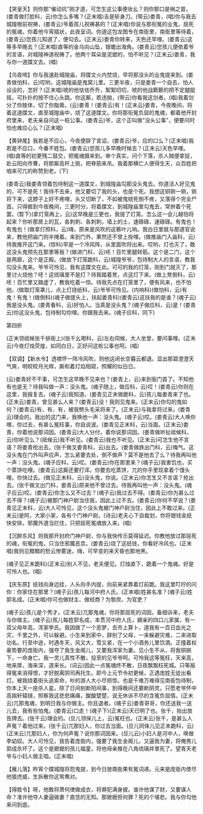 <!-- { "loadSidebar": true } -->
【哭皇天】则你那"催动坑"刚才道，可怎生这公事便妆幺？则你那口是祸之苗，(娄青做打脸科，云)你怎么多嘴？(正末唱)舌是斩身刀。(带云)娄青，(唱)你与我去城隍根前祝祷，(娄青云)爷着孩儿祝祷甚的？(正末唱)你说与那衔冤的业鬼，屈死的冤魂，你着他今宵插状，此夜呈词。你道这包龙图专在南衙里，南衙里等待着，(娄青云)您孩儿知道了，便勾去。(正末云)娄青你转来，天色还早哩。(娄青云)这等多早晚去？(正末唱)直等的金乌向山坠，银蟾出海角。(娄青云)您孩儿便依着爷的言语，对城隍神道祝祷了。他两个耳朵是泥塑的，怕不听见？(正末云)娄青，我与你一道牒文去。(唱)

【乌夜啼】你与我速赴城隍庙，将牒文火内焚烧，早将那没头的业鬼提来到。(娄青做怕科，云)哎哟，这城隍庙是鬼窝儿里。三更半夜，只是娄青一个自去，怕人设设的，怎好？(正末唱)唬的他怯怯乔乔，絮絮叨叨，唬的他战簌簌的把不定腿脡摇，可扑扑的按不住心头跳。你这厮，若违拗，(带云)你看我这剑者。(唱)我着剑分了你肢体，切了你脂膏。(云)娄青！(娄青云)有！(正末云)娄青，今夜晚间，将着这道牒文，直至城隍庙中，烧了这道牒文。你将那衔冤负屈的鬼魂，都着他开封府里来，老夫亲自问这一桩公事。(娄青云)爷，这个正叫做"没头公事"，便要问时怕也难应心么？(正末唱)

【黄钟尾】我若是不应心，今夜便辞了宣诏，(娄青云)爷，应的口么？(正末唱)我若是不应口，今番不姓包。(娄青云)您孩儿多早晚时候去？(正末云)天色早哩。(唱)直等的初更残二鼓交，把冤魂摄来到。审个真实，问个下落，杀人贼便拿捉，赴云阳向市曹，将那厮高杆上挑，把脊筋来吊。我着那横亡人便得生天，众百姓把咱来可兀的称赞到老。(下)

(娄青云)我娄青领着包待制这一道牒文，到城隍庙勾那没头鬼去。你道活人好见鬼的，可不是死！我待不去来，他又要切了我的头，也是个死。我想这铜铡一铡，铡将下来，这脖子上好不疼哩，头又切断了，不如被鬼唬死倒不疼，又落得个完全尸首。只得捱到今夜晚间，三更时分，将着牒文，到城隍庙里勾鬼去，常拚着个死罢。(暂下)(拿灯笼再上，云)这早晚是三更也，我提了灯笼。怎么这一会儿越怕将起来？你听那房上的瓦，各刺刺、各刺刺，墙上的土，速碌碌、速碌碌。有鬼也！有鬼也！(做拿灯照科，云)嗨，原来是风吹的这箬叶儿响。我白日里就与那道官说来，教他把庙门则半掩着。来到门外，果然还不曾上拴哩。(做推庙门入庙科，云)待我推开这门来。(惊科)早是一个冷风阵，从里面吹将出来。哎哟，灯也灭了，敢这没头鬼预先在那里等我？(做进门科，云)呸！百忙里腿转筋。这个是二门，这个是两廊，这个是正殿。(做放下灯笼跪科，云)城隍爷爷，包待制大人的言语，教我勾没头鬼来。爷爷可怜见，我有这牒文在此。可可的我的灯笼，刚到门就灭了，那里讨火烧他？呸！这琉璃里不是灯？待我踏着凳，点这灯下来。(做上凳倒科，云)呸！百忙里又踹虚了，教我吃着一惊。待我先点在灯笼里了，便有风来，也不怕他。(做取灯笼罩儿，点上灯烧纸科，云)爷爷可怜见。(内响科)(做怕科，云)有鬼！有鬼！(做倒科)(魂子做提头上，扶起娄青科)(娄青云)这扶我的是谁？(魂子云)我是没头鬼。(娄青看科，云)好怕人。当真是没头鬼？(魂子做应科，云)是！(娄青云)你这没头鬼，包待制勾你哩。你跟我去来。(魂子应科，同下)


第四折

(正末领祗候张千排衙上)(张千幺喝科，云)左右伺候，大人坐堂，要问事哩。(正末云)今夜灯烛荧煌，如同白日，正好问这桩公事也呵。(唱)

【双调】【新水令】透襟怀一阵冷风吹，则他这闭长空暮云都退。显出那碧澄澄天气爽，明皎皎月光辉，厮和着灯焰相窥，照耀的似白日。

(云)娄青好不干事，可怎生这早晚不见来也？(娄青上，云)来到衙门首了。不知他有也是无？待我叫做一声：没头鬼。(魂子随上，做应科，云)哎！(娄青云)你则在这里，我报复去。(魂子云)我知道。(娄青见正末做跪科，云)孩儿每娄青来了也。(正末云)娄青，曾见甚么人来？(娄青云)没！我则见鬼来。(正末云)你勾的鬼如何？(娄青云)有、有、有，被我劈头毛采将来了。(正末云)与我拿将过来。(娄青云)理会的。我出的这门来，我唤他一声：没头鬼。(魂子云)哎。(娄青云)大人唤你哩，你过去，有甚么冤枉事，你自说波。(娄青见正末科，云)当面。(正末云)娄青，你着他说那词因。(娄青云)大人分付，着你说那词因。(娄青做听扯祗候科，云)你听见么？(祗候云)我不听见。(娄青云)我也不听见。(正末云)可怎生他不言语？将娄青抢出去。(张千做叉娄青科，云)出去。(娄青做跌出门科，云)悔气。这没头鬼在门外叫声应声，怎么紧要去处，倒不做声？莫不是他去了么？待我再叫他一声：没头鬼。(魂子应科，云)哎。(娄青云)你在那里来？(魂子云)我害饥也，买个蒸饼吃哩。(娄青云)这厮还要打诨。你要去吃蒸饼，兀的你手里现拿着个馒头哩。你快过去。(做见正末科，云)没头鬼，你说。(正末云)你怎生又不言语？抢出去。(张千做叉出门科，娄青云)原来他不曾过去。待我再叫他一声：没头鬼。(魂子应云)哎。(娄青云)你怎么又不过去？(魂子云)我过去不得。(娄青云)你为甚么过去不得？(魂子云)被那门神户尉当住我，因此上过不去。(娄青云)你何不早说？(娄青见正末科，云)大人可怜见，这个没头鬼被门神户尉当住，因此上不敢过来。(正末云)是阿，大家小家，各有个门神户尉。(诗云)老夫心下自裁划，你将银钱金纸快安排。邪魔外道当拦住，只把屈死冤魂放入来。(唱)

【沉醉东风】则我那开封府门神户尉，你与我快传示莫得延迟。你教他放过那屈死的魂，衔冤的鬼，只当住邪魔恶祟。(娄青云)烧了这纸钱，你看好冷风也。(正末唱)我则见黯黯的愁云惨雾迷，嗨，可早变的来天昏也那地黑。

(魂子见正末跪科)(正末云)别人不见，老夫便见。灯烛直下，跪着一个鬼魂。好是可怜人也。(唱)

【庆东原】纸钱向身边挂，人头向手内提，向前来紧靠着灯前跪。我这里叮咛的问你：你家住在那里？(魂子云)孩儿每河中府人氏。(正末唱)姓甚名准？(魂子云)姓郭名成。(正末唱)你可也做财主、做经商？为黎庶、为官吏？

(魂子云)孩儿是个秀才。(正末云)兀那鬼魂，你将那屈死的词因，备细诉来，老夫与你做主。(魂子云)孩儿每姓郭名成，本贯河中府人氏，嫡亲的四口儿家属，有一双父母年高，浑家李氏。我因做了一个恶梦，去市上算卜，道我有一百日血光之灾，千里之外，可以躲避。小生来到家中，辞别了父母，一来躲避灾难，二来进取功名。行至中途，时遇冬天，风又大，雪又紧，在一个小酒务儿里饮酒。正撞着权豪势要的庞衙内，强夺了我生金阁儿，又要我浑家为妻。见小生不从，将我铜铡下，一命身亡。我一灵儿真性不散，投至的见爷爷呵。可怜我这等冤枉，天来高，地来厚，海来深，道来长。(词云)因此一点冤魂终不散，日夜飘飘枉死城。只等报得冤来消得恨，才好脱离阴司再托生。即今上元节令初更候，正遇庞姓无徒出看灯。被我绕着街头追索命，吵的游人大小尽担惊。也是千难万难得见南衙包待制，你本上天一座杀人星。除了日间剖断阳间事，到得晚间还要断阴灵。只愿老爷怀中高揣轩辕镜，照察我这悲悲痛痛，酸酸楚楚，说无休诉不尽的含冤负屈情。(正末云)兀那鬼魂，到明日我与你做主。你且退者。(魂子云)娄青哥哥，你还送我一送儿去，我有些怕鬼。(娄青云)口走！(魂子下)(正末云)天已明了也。张千，抬出放告牌去。(张千云)理会的。(旦儿领俫儿上，云)冤枉也。(正末云)张千，是甚么人声冤？着他过来。(张千云)兀那妇人，你过去当面。(旦儿同俫儿见正末跪科，云)(正末云)兀那妇人，你为何声冤？说你那词因来。(旦儿云)小妇人是河中人，唤做李幼奴。大人可怜见，我告着庞衙内，强要了我生金阁儿，又逼我为妻，将俺男儿郭成杀坏了。这个是嬷嬷的孩儿福童，将他母亲推在八角琉璃井里死了。望青天老爷与小妇人做主咱。(正末唱)

【雁儿落】昨宵个牒城隍将怨鬼提，到今日放南衙果有冤词递。元来是庞衙内使尽他狼虎威，生拆散你这鸳鸯对。

【得胜令】呀，他敢将萧何律做成衣，将罪犯满身披。谁许他谋了财，又要谋人命？准许他夺人妻逼做妻？直恁的无知。那嬷嬷担何罪？死的个堪悲。我与你勾他来问到底。

